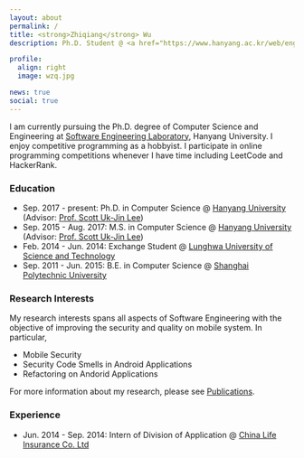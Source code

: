 ```yaml
---
layout: about
permalink: /
title: <strong>Zhiqiang</strong> Wu
description: Ph.D. Student @ <a href="https://www.hanyang.ac.kr/web/eng">Hanyang University</a>

profile:
  align: right
  image: wzq.jpg

news: true
social: true
---
```

I am currently pursuing the Ph.D. degree of Computer Science and Engineering at [Software Engineering Laboratory](https://selab.hanyang.ac.kr/), Hanyang University. I enjoy competitive programming as a hobbyist. I participate in online programming competitions whenever I have time including LeetCode and HackerRank.

### Education
* Sep. 2017 - present: Ph.D. in Computer Science @ <a href="http://www.hanyang.ac.kr/web/eng">Hanyang University</a> (Advisor: <a href="https://selab.hanyang.ac.kr/members/">Prof. Scott Uk-Jin Lee</a>)
* Sep. 2015 - Aug. 2017: M.S. in Computer Science @ <a href="http://www.hanyang.ac.kr/web/eng">Hanyang University</a> (Advisor: <a href="https://selab.hanyang.ac.kr/members/">Prof. Scott Uk-Jin Lee</a>)
* Feb. 2014 - Jun. 2014: Exchange Student @ <a href="https://english.lhu.edu.tw/">Lunghwa University of Science and Technology</a>
* Sep. 2011 - Jun. 2015: B.E. in Computer Science @ <a href="http://en.sspu.edu.cn/">Shanghai Polytechnic University</a>

### Research Interests
My research interests spans all aspects of Software Engineering with the objective of improving the security and quality on mobile system. In particular,
* Mobile Security
* Security Code Smells in Android Applications
* Refactoring on Andorid Applications

For more information about my research, please see [Publications](/wzq/publications/).

### Experience
* Jun. 2014 - Sep. 2014: Intern of Division of Application @ <a href="https://www.chinalife.com.cn/chinalife/index/">China Life Insurance Co. Ltd</a>

